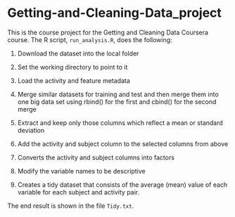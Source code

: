 # Getting-and-Cleaning-Data_project

This is the course project for the Getting and Cleaning Data Coursera course. 
The R script, `run_analysis.R`, does the following:

1.	Download the dataset into the local folder

2.	Set the working directory to point to it

3.	Load the activity and feature metadata

4.	Merge similar datasets for training and test and then merge them into one big data set using rbind() for the first and cbind() for the second merge

5.	Extract and keep only those columns which reflect a mean or standard deviation

6.	Add the activity and subject column to the selected columns from above

7.	Converts the activity and subject columns into factors

8.	Modify the variable names to be descriptive

9.	Creates a tidy dataset that consists of the average (mean) value of each variable for each subject and activity pair.


The end result is shown in the file `Tidy.txt`.

